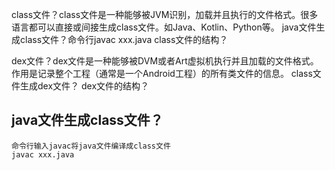 

class文件？class文件是一种能够被JVM识别，加载并且执行的文件格式。很多语言都可以直接或间接生成class文件。如Java、Kotlin、Python等。
java文件生成class文件？命令行javac xxx.java
class文件的结构？


dex文件？dex文件是一种能够被DVM或者Art虚拟机执行并且加载的文件格式。作用是记录整个工程（通常是一个Android工程）的所有类文件的信息。
class文件生成dex文件？
dex文件的结构？


## java文件生成class文件？
```
命令行输入javac将java文件编译成class文件
javac xxx.java
```
